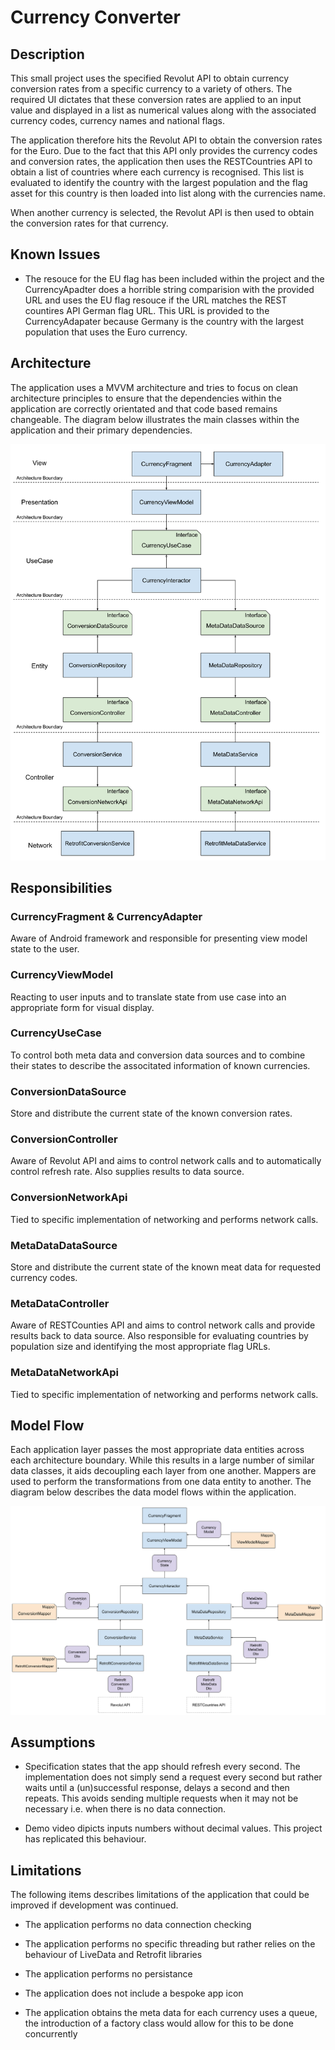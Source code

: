 # Currency Converter

## Description

This small project uses the specified Revolut API to obtain currency conversion rates from a specific currency to a variety of others. The required UI dictates that these conversion rates are applied to an input value and displayed in a list as numerical values along with the associated currency codes, currency names and national flags.
 
The application therefore hits the Revolut API to obtain the conversion rates for the Euro. Due to the fact that this API only provides the currency codes and conversion rates, the application then uses the RESTCountries API to obtain a list of countries where each currency is recognised. This list is evaluated to identify the country with the largest population and the flag asset for this country is then loaded into list along with the currencies name.

When another currency is selected, the Revolut API is then used to obtain the conversion rates for that currency.

## Known Issues

* The resouce for the EU flag has been included within the project and the CurrencyApadter does a horrible string comparision with the provided URL and uses the EU flag resouce if the URL matches the REST countires API German flag URL. This URL is provided to the CurrencyAdapater because Germany is the country with the largest population that uses the Euro currency. 

## Architecture

The application uses a MVVM architecture and tries to focus on clean architecture principles to ensure that the dependencies within the application are correctly orientated and that code based remains changeable. The diagram below illustrates the main classes within the application and their primary dependencies. 

![alt text](./images/ArchitectureDiagram.svg "ArchitectureDiagram")

## Responsibilities

### CurrencyFragment & CurrencyAdapter
Aware of Android framework and responsible for presenting view model state to the user.

### CurrencyViewModel
Reacting to user inputs and to translate state from use case into an appropriate form for visual display.

### CurrencyUseCase
To control both meta data and conversion data sources and to combine their states to describe the associtated information of known currencies.

### ConversionDataSource
Store and distribute the current state of the known conversion rates.

### ConversionController
Aware of Revolut API and aims to control network calls and to automatically control refresh rate. Also supplies results to data source.

### ConversionNetworkApi
Tied to specific implementation of networking and performs network calls.

### MetaDataDataSource
Store and distribute the current state of the known meat data for requested currency codes.

### MetaDataController
Aware of RESTCounties API and aims to control network calls and provide results back to data source. Also responsible for evaluating countries by population size and identifying the most appropriate flag URLs.

### MetaDataNetworkApi
Tied to specific implementation of networking and performs network calls.

## Model Flow

Each application layer passes the most appropriate data entities across each architecture boundary. While this results in a large number of similar data classes, it aids decoupling each layer from one another. Mappers are used to perform the transformations from one data entity to another. The diagram below describes the data model flows within the application.

![alt text](./images/ModelFlow.svg "Model Flow Diagram")

## Assumptions

* Specification states that the app should refresh every second. The implementation does not simply send a request every second but rather waits until a (un)successful response, delays a second and then repeats. This avoids sending multiple requests when it may not be necessary i.e. when there is no data connection.

* Demo video dipicts inputs numbers without decimal values. This project has replicated this behaviour.

## Limitations

The following items describes limitations of the application that could be improved if development was continued.

* The application performs no data connection checking

* The application performs no specific threading but rather relies on the behaviour of LiveData and Retrofit libraries

* The application performs no persistance

* The application does not include a bespoke app icon

* The application obtains the meta data for each currency uses a queue, the introduction of a factory class would allow for this to be done concurrently

